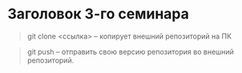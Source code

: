 # Заголовок 3-го семинара

> git clone <ссылка> – копирует внешний репозиторий на ПК

> git push – отправить свою версию репозитория во внешний репозиторий.